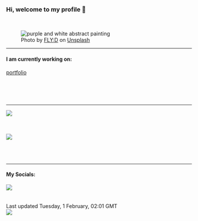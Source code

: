 <h3>Hi, welcome to my profile 👋</h3>

<br />
<figure>
  <img
    src="https://images.unsplash.com/photo-1612416365780-a5edb9876165?crop=entropy&cs=tinysrgb&fit=max&fm=jpg&ixid=MnwyNzQ3MDB8MHwxfHJhbmRvbXx8fHx8fHx8fDE2NDM2NzY2MjQ&ixlib=rb-1.2.1&q=80&w=1080&auto=format"
    alt="purple and white abstract painting" 
  />
  <figcaption>Photo by <a
    href="https://unsplash.com/@flyd2069?utm_source=Profile%20readme&utm_medium=referral">FLY:D</a> on <a
    href="https://unsplash.com/?utm_source=Profile%20readme&utm_medium=referral">Unsplash</a></figcaption>
</figure>


<hr />
<h4>I am currently working on:</h4>
<a href="https://github.com/ShaneLucy/portfolio">portfolio</a>

<br /><br /><br />

<hr />
<img
  src="https://github-readme-stats.vercel.app/api?username=shanelucy&show_icons=true&theme=calm"
/>
<br /><br /><br />

<img 
  src="https://github-readme-stats.vercel.app/api/top-langs/?username=shanelucy&theme=calm"
/>
<br /><br /><br /><br />
<hr />
<h4>My Socials:</h4>
<a href="https://uk.linkedin.com/in/shane-lucy-4735b616a">
  <img
    src="https://img.shields.io/badge/linkedin%20-%230077B5.svg?&style=for-the-badge&logo=linkedin&logoColor=white"
  />
</a>
<br /><br /><br />
Last updated Tuesday, 1 February, 02:01 GMT
<br />
<img
  src="https://github.com/ShaneLucy/ShaneLucy/workflows/README%20build/badge.svg"
/>
